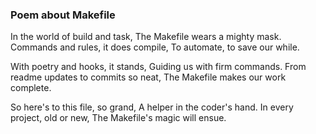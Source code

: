 ### Poem about Makefile

In the world of build and task,
The Makefile wears a mighty mask.
Commands and rules, it does compile,
To automate, to save our while.

With poetry and hooks, it stands,
Guiding us with firm commands.
From readme updates to commits so neat,
The Makefile makes our work complete.

So here's to this file, so grand,
A helper in the coder's hand.
In every project, old or new,
The Makefile's magic will ensue.
